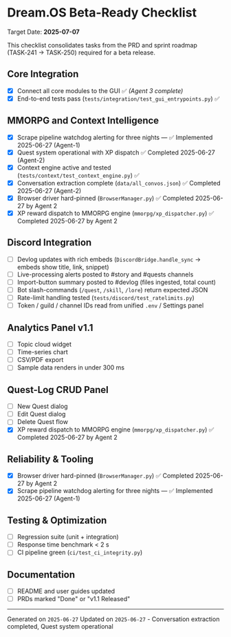 # Dream.OS Beta-Ready Checklist

Target Date: **2025-07-07**

This checklist consolidates tasks from the PRD and sprint roadmap (TASK‑241 → TASK‑250) required for a beta release.

## Core Integration
- [x] Connect all core modules to the GUI ✅ _(Agent 3 complete)_
- [x] End-to-end tests pass (`tests/integration/test_gui_entrypoints.py`) ✅

## MMORPG and Context Intelligence
- [x] Scrape pipeline watchdog alerting for three nights — ✅ Implemented 2025-06-27 (Agent-1)
- [x] Quest system operational with XP dispatch ✅ Completed 2025-06-27 (Agent-2)
- [x] Context engine active and tested (`tests/context/test_context_engine.py`) ✅
- [x] Conversation extraction complete (`data/all_convos.json`) ✅ Completed 2025-06-27 (Agent-2)
- [x] Browser driver hard-pinned (`BrowserManager.py`) ✅ Completed 2025-06-27 by Agent 2
- [x] XP reward dispatch to MMORPG engine (`mmorpg/xp_dispatcher.py`) ✅ Completed 2025-06-27 by Agent 2

## Discord Integration
- [ ] Devlog updates with rich embeds (`DiscordBridge.handle_sync` → embeds show title, link, snippet)
- [ ] Live-processing alerts posted to #story and #quests channels
- [ ] Import-button summary posted to #devlog (files ingested, total count)
- [ ] Bot slash-commands (`/quest`, `/skill`, `/lore`) return expected JSON
- [ ] Rate-limit handling tested (`tests/discord/test_ratelimits.py`)
- [ ] Token / guild / channel IDs read from unified `.env` / Settings panel

## Analytics Panel v1.1
- [ ] Topic cloud widget
- [ ] Time-series chart
- [ ] CSV/PDF export
- [ ] Sample data renders in under 300 ms

## Quest-Log CRUD Panel
- [ ] New Quest dialog
- [ ] Edit Quest dialog
- [ ] Delete Quest flow
- [x] XP reward dispatch to MMORPG engine (`mmorpg/xp_dispatcher.py`) ✅ Completed 2025-06-27 by Agent 2

## Reliability & Tooling
- [x] Browser driver hard-pinned (`BrowserManager.py`) ✅ Completed 2025-06-27 by Agent 2
- [x] Scrape pipeline watchdog alerting for three nights — ✅ Implemented 2025-06-27 (Agent-1)

## Testing & Optimization
- [ ] Regression suite (unit + integration)
- [ ] Response time benchmark < 2 s
- [ ] CI pipeline green (`ci/test_ci_integrity.py`)

## Documentation
- [ ] README and user guides updated
- [ ] PRDs marked "Done" or "v1.1 Released"

---
Generated on `2025-06-27`
Updated on `2025-06-27` - Conversation extraction completed, Quest system operational